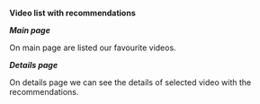 **Video list with recommendations**


***Main page***



On main page are listed our favourite videos. 

***Details page***



On details page we can see the details of selected video with the recommendations. 

